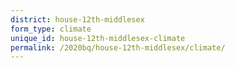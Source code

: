 ```yaml
---
district: house-12th-middlesex
form_type: climate
unique_id: house-12th-middlesex-climate
permalink: /2020bq/house-12th-middlesex/climate/
---
```

